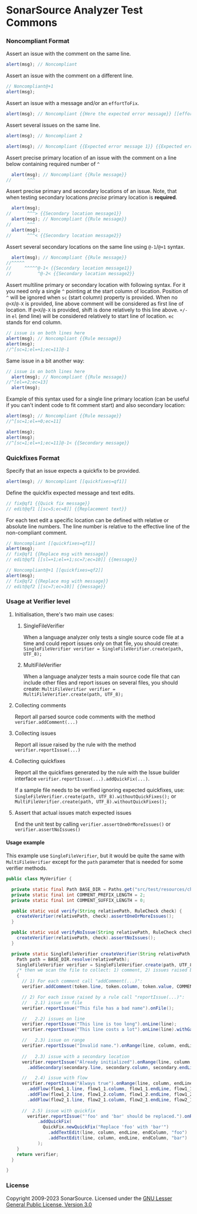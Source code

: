 SonarSource Analyzer Test Commons
=========================

### Noncompliant Format

Assert an issue with the comment on the same line.
```js
alert(msg); // Noncompliant
```

Assert an issue with the comment on a different line.
```js
// Noncompliant@+1
alert(msg);
```

Assert an issue with a message and/or an `effortToFix`.
```js
alert(msg); // Noncompliant {{Here the expected error message}} [[effortToFix=2]]
```

Assert several issues on the same line.
```js
alert(msg); // Noncompliant 2

alert(msg); // Noncompliant {{Expected error message 1}} {{Expected error message 2}}
```

Assert precise primary location of an issue with the comment on a line below containing required number of `^`
```js
  alert(msg); // Noncompliant {{Rule message}}
//      ^^^
```

Assert precise primary and secondary locations of an issue. Note, that when testing secondary locations *precise* primary location is **required**.
```js
  alert(msg);
//      ^^^> {{Secondary location message1}}
  alert(msg); // Noncompliant {{Rule message}}
//      ^^^
  alert(msg);
//      ^^^< {{Secondary location message2}}
```

Assert several secondary locations on the same line using `@-1`/`@+1` syntax.
```js
  alert(msg); // Noncompliant {{Rule message}}
//^^^^^
//     ^^^^^@-1< {{Secondary location message1}}
//          ^@-2< {{Secondary location message2}}
```

Assert multiline primary or secondary location with following syntax. 
For it you need only a single `^` pointing at the start column of location. 
Position of `^` will be ignored when `sc` (start column) property is provided. 
When no `@+X`/`@-X` is provided, line above comment will be considered as first line of location. 
If `@+X`/`@-X` is provided, shift is done relatively to this line above. `+/-` in `el` (end line) will be considered relatively to start line of location.
`ec` stands for end column.
```js
// issue is on both lines here
alert(msg); // Noncompliant {{Rule message}}
alert(msg);
//^[sc=1;el=+1;ec=11]@-1
```

Same issue in a bit another way:
```js
// issue is on both lines here
  alert(msg); // Noncompliant {{Rule message}}
//^[el=+2;ec=13]
  alert(msg);
```

Example of this syntax used for a single line primary location (can be useful if you can't indent code to fit comment start) and also secondary location:
```js
alert(msg); // Noncompliant {{Rule message}}
//^[sc=1;el=+0;ec=11]

alert(msg);
alert(msg);
//^[sc=1;el=+1;ec=11]@-1< {{Secondary message}}
```

### Quickfixes Format

Specify that an issue expects a quickfix to be provided.
```js
alert(msg); // Noncompliant [[quickfixes=qf1]]
```

Define the quickfix expected message and text edits.
```js
// fix@qf1 {{Quick fix message}}
// edit@qf1 [[sc=5;ec=8]] {{Replacement text}}
```

For each text edit a specific location can be defined with relative or absolute line numbers.
The line number is relative to the effective line of the non-compliant comment.
```js
// Noncompliant [[quickfixes=qf1]]
alert(msg);
// fix@qf1 {{Replace msg with message}}
// edit@qf1 [[sl=+1;el=+1;sc=7;ec=10]] {{message}}

// Noncompliant@+1 [[quickfixes=qf2]]
alert(msg);
// fix@qf2 {{Replace msg with message}}
// edit@qf2 [[sc=7;ec=10]] {{message}}
```

### Usage at Verifier level

1. Initialisation, there's two main use cases:

   1. SingleFileVerifier

      When a language analyzer only tests a single source code file at a time and could report issues only on that file,
      you should create: `SingleFileVerifier verifier = SingleFileVerifier.create(path, UTF_8);`

   2. MultiFileVerifier

      When a language analyzer tests a main source code file that can include other files and report issues on several files,
      you should create: `MultiFileVerifier verifier = MultiFileVerifier.create(path, UTF_8);`

2. Collecting comments

   Report all parsed source code comments with the method `verifier.addComment(...)`

3. Collecting issues

   Report all issue raised by the rule with the method `verifier.reportIssue(...)`

4. Collecting quickfixes

   Report all the quickfixes generated by the rule with the Issue builder interface `verifier.reportIssue(...).addQuickFix(...)`.

   If a sample file needs to be verified ignoring expected quickfixes, use:
   `SingleFileVerifier.create(path, UTF_8).withoutQuickFixes();` or `MultiFileVerifier.create(path, UTF_8).withoutQuickFixes();`

5. Assert that actual issues match expected issues

   End the unit test by calling `verifier.assertOneOrMoreIssues()` or `verifier.assertNoIssues()` 

#### Usage example

This example use `SingleFileVerifier`, but it would be quite the same with `MultiFileVerifier` except for the `path` parameter that is needed for some verifier methods.

```java
public class MyVerifier {

  private static final Path BASE_DIR = Paths.get("src/test/resources/check/");
  private static final int COMMENT_PREFIX_LENGTH = 2;
  private static final int COMMENT_SUFFIX_LENGTH = 0;

  public static void verify(String relativePath, RuleCheck check) {
    createVerifier(relativePath, check).assertOneOrMoreIssues();
  }

  public static void verifyNoIssue(String relativePath, RuleCheck check) {
    createVerifier(relativePath, check).assertNoIssues();
  }

  private static SingleFileVerifier createVerifier(String relativePath, RuleCheck check) {
    Path path = BASE_DIR.resolve(relativePath);
    SingleFileVerifier verifier = SingleFileVerifier.create(path, UTF_8);
    /* then we scan the file to collect: 1) comment, 2) issues raised by the rule check ... */
    {
      // 1) For each comment call "addComment(...)":
      verifier.addComment(token.line, token.column, token.value, COMMENT_PREFIX_LENGTH, COMMENT_SUFFIX_LENGTH);

      // 2) For each issue raised by a rule call "reportIssue(...)":
      //   2.1) issue on file
      verifier.reportIssue("This file has a bad name").onFile();

      //   2.2) issues on line
      verifier.reportIssue("This line is too long").onLine(line);
      verifier.reportIssue("This line costs a lot").onLine(line).withGap(2.5d);

      //   2.3) issue on range
      verifier.reportIssue("Invalid name.").onRange(line, column, endLine, endColumn);
      
      //   2.3) issue with a secondary location
      verifier.reportIssue("Already initialized").onRange(line, column, endLine, endColumn)
        .addSecondary(secondary.line, secondary.column, secondary.endLine, secondary.endColumn, "Original");

      //   2.4) issue with flow
      verifier.reportIssue("Always true").onRange(line, column, endLine, endColumn)
        .addFlow(flow1_1.line, flow1_1.column, flow1_1.endLine, flow1_1.endColumn, 1, "Set to null")
        .addFlow(flow1_2.line, flow1_2.column, flow1_2.endLine, flow1_2.endColumn, 1, "Always null")
        .addFlow(flow2_1.line, flow2_1.column, flow2_1.endLine, flow2_1.endColumn, 2, "Is not null");
      
      //  2.5) issue with quickfix
        verifier.reportIssue("'foo' and 'bar' should be replaced.").onRange(line, column, endLine, endColumn)
            .addQuickFix(
              QuickFix.newQuickFix("Replace 'foo' with 'bar'")
                .addTextEdit(line, column, endLine, endColumn, "foo")
                .addTextEdit(line, column, endLine, endColumn, "bar")
            );
    }
    return verifier;
  }

}
```

### License
Copyright 2009-2023 SonarSource.
Licensed under the [GNU Lesser General Public License, Version 3.0](http://www.gnu.org/licenses/lgpl.txt)

